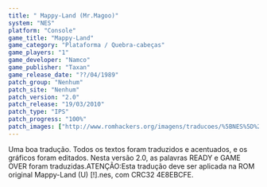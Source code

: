 ```yaml
---
title: " Mappy-Land (Mr.Magoo)"
system: "NES"
platform: "Console"
game_title: "Mappy-Land"
game_category: "Plataforma / Quebra-cabeças"
game_players: "1"
game_developer: "Namco"
game_publisher: "Taxan"
game_release_date: "??/04/1989"
patch_group: "Nenhum"
patch_site: "Nenhum"
patch_version: "2.0"
patch_release: "19/03/2010"
patch_type: "IPS"
patch_progress: "100%"
patch_images: ["http://www.romhackers.org/imagens/traducoes/%5BNES%5D%20Mappy-Land%20-%20Mr.Magoo%20-%201.png","http://www.romhackers.org/imagens/traducoes/%5BNES%5D%20Mappy-Land%20-%20Mr.Magoo%20-%202.png","http://www.romhackers.org/imagens/traducoes/%5BNES%5D%20Mappy-Land%20-%20Mr.Magoo%20-%203.png"]
---
```

Uma boa tradução. Todos os textos foram traduzidos e acentuados, e os gráficos foram editados. Nesta versão 2.0, as palavras READY e GAME OVER foram traduzidas.ATENÇÃO:Esta tradução deve ser aplicada na ROM original Mappy-Land (U) [!].nes, com CRC32 4E8EBCFE.